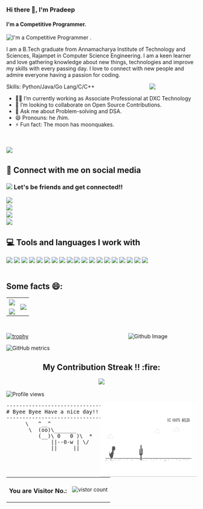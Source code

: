 ### Hi there 👋, I'm Pradeep
#### I'm a Competitive Programmer.
![I'm a Competitive Programmer .](https://c.tenor.com/NOYF3f82b_gAAAAC/programmer.gif)

I am a B.Tech graduate from Annamacharya Institute of Technology and Sciences, Rajampet in Computer Science Engineering. I am a keen learner and love gathering knowledge about new things, technologies and improve my skills with every passing day. I love to connect with new people and admire everyone having a passion for coding.


Skills: Python/Java/Go Lang/C/C++
<img align='right' src='https://user-images.githubusercontent.com/5713670/87202985-820dcb80-c2b6-11ea-9f56-7ec461c497c3.gif' width='125"'>
- 👨‍💻 I’m currently working as Associate Professional at DXC Technology
- 👯 I’m looking to collaborate on Open Source Contributions. 
- 💬 Ask me about Problem-solving and DSA. 
- 😄 Pronouns: he /him.
- ⚡ Fun fact: The moon has moonquakes.
<br/>

![](https://activity-graph.herokuapp.com/graph?username=dpradeep42&theme=dracula&hide_border=true&area=true)
<br/>

## 📲 Connect with me on social media

<h3 align="left"><img src="https://github.com/rajput2107/rajput2107/blob/master/Assets/Handshake.gif" height="50px" /> Let's be friends and get connected!!  </p></h3>
<p align="left">
<p align="left">
  <a target="_blank"href="https://www.linkedin.com/in/pradeep-kumar-dasari-472492124/"><img src="https://img.shields.io/badge/linkedin-%230077B5.svg?&style=for-the-badge&logo=linkedin&logoColor=white" /></a>&nbsp;&nbsp;&nbsp;&nbsp;<br/>
  <a target="_blank"href="https://github.com/dpradeep42"><img src="https://img.shields.io/badge/GitHub-black.svg?&style=for-the-badge&logo=github&logoColor=white" /></a>&nbsp;&nbsp;&nbsp;&nbsp;<br/>
  <a target="_blank"href="https://www.instagram.com/1ampradeep/"><img src="https://img.shields.io/badge/-INSTAGRAM-cc0099?&style=for-the-badge&logo=instagram&logoColor=white" /></a>&nbsp;&nbsp;&nbsp;&nbsp;<br/>
  <a href="https://twitter.com/1ampradeep"><img src="https://img.shields.io/badge/-TWITTER-1ca0f1?&style=for-the-badge&logo=twitter&logoColor=white"/></a>&nbsp;&nbsp;&nbsp;&nbsp;<br/>
  </p>

## 💻 Tools and languages I work with
<div align items="left">
<img src="https://img.icons8.com/color/48/000000/python--v2.png"/>
<img src="https://img.icons8.com/color/48/000000/java-coffee-cup-logo--v2.png"/>
<img src="https://img.icons8.com/ios/48/000000/go.png"/>
<img src="https://img.icons8.com/color/48/000000/c-programming.png"/>
<img src="https://img.icons8.com/color/48/000000/c-plus-plus-logo.png"/>
<img src="https://img.icons8.com/color/48/000000/c-sharp-logo.png"/>
<img src="https://img.icons8.com/color/48/000000/microsoft-sql-server.png"/>
<img src="https://img.icons8.com/color/48/000000/sql.png"/>
<img src="https://img.icons8.com/color/48/000000/mysql-logo.png"/>
<img src="https://img.icons8.com/color/48/000000/visual-studio.png"/>
<img src="https://img.icons8.com/ios/48/000000/java-eclipse.png"/>
<img src="https://img.icons8.com/nolan/48/pycharm.png"/>
<img src="https://img.icons8.com/dusk/48/000000/anaconda.png"/>
<img src="https://img.icons8.com/color/48/000000/windows-11.png"/>
<img src="https://img.icons8.com/color/48/000000/linux--v2.png"/>
<img src="https://img.icons8.com/nolan/48/git.png"/>
<img src="https://img.icons8.com/nolan/48/github.png"/>
<img src="https://img.icons8.com/color/48/000000/amazon-web-services.png"/>
<img src="https://img.icons8.com/color/48/000000/google-cloud-platform.png"/>
</div>

<br/>

## Some facts 😄:
 <table>
    <tr>
        <td>
            <img src="https://spotify-recently-played-readme.vercel.app/api?user=86y0bvzigkgatv94sipip1q0u&count=1&width=500" align="center"/>
        </td>
        <td rowspan=2>
            <img src="https://github-readme-stats.vercel.app/api/top-langs/?username=dpradeep42&theme=dark" align="center"/></td>
    </tr>
    <tr>
        <td><img src="https://github-readme-stats.vercel.app/api?username=dpradeep42&count_private=true&theme=dark&show_icons=true" align="center"/></td>
    </tr>
</table>
<br/>


[![trophy](https://github-profile-trophy.vercel.app/?username=dpradeep42)](https://github.com/ryo-ma/github-profile-trophy) <img width="36%" align="right" alt="Github Image" src="https://raw.githubusercontent.com/onimur/.github/master/.resources/git-header.svg" />

![GitHub metrics](https://metrics.lecoq.io/dpradeep42)


<h2 align="center">My Contribution Streak !! :fire:</h2> 

<p align="center">
  <a href="#">
    <img src="https://github-readme-streak-stats.herokuapp.com/?user=dpradeep42&theme=dark&hide_border=true&background=0D1117&stroke=0000"/>
  </a>
</p>

![Profile views](https://gpvc.arturio.dev/dpradeep42)  


<!--
<p align="right"> <img src="https://komarev.com/ghpvc/?username=dpradeep42" alt="dpradeep42" /> </p>-->

<table>
  <tr>
    <td><h3>You are Visitor No.: </h3></td>
    <td><img src="https://profile-counter.glitch.me/dpradeep42/count.svg" alt="vistor count" height="45" /></td>
  </tr>
 <img align="right" alt="GIF" src="https://raw.githubusercontent.com/ayushsoni1010/ayushsoni1010/main/dino.gif" width="50.5%" height="197" > 
 <pre>
----------------------------------------
<span># Byee Byee Have a nice day!!</span>
----------------------------------------
      \   ^__^
       \  (oo)\_______
          (__)\ 0   0 )\  *
              ||--0-w | \/
             _||    _||
</pre>
</table>
<!-- adding goru(cow)(handmade cow)-->

<!--
For adding portfolio.
### Visit my detailed [profile](https://drive.google.com/file/d/1_ks4MSCqJwOaIYi-wz1g-Bv0NB2By_7y/view?usp=sharing)
for dino game
<img align="right" alt="GIF" src="https://raw.githubusercontent.com/ayushsoni1010/ayushsoni1010/main/dino.gif" width="48.5%" height="230" >
-->
